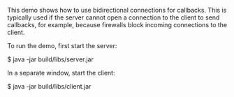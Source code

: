 This demo shows how to use bidirectional connections for callbacks.
This is typically used if the server cannot open a connection to the
client to send callbacks, for example, because firewalls block
incoming connections to the client.

To run the demo, first start the server:

$ java -jar build/libs/server.jar

In a separate window, start the client:

$ java -jar build/libs/client.jar
